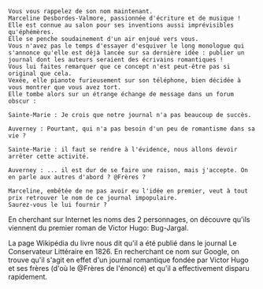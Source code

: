     Vous vous rappelez de son nom maintenant.
    Marceline Desbordes-Valmore, passionnée d'écriture et de musique !
    Elle est connue au salon pour ses inventions aussi imprévisibles qu'éphémères.
    Elle se penche soudainement d'un air enjoué vers vous.
    Vous n'avez pas le temps d'essayer d'esquiver le long monologue qui s'annonce qu'elle est déjà lancée sur sa dernière idée : publier un journal dont les auteurs seraient des écrivains romantiques !
    Vous lui faites remarquer que ce concept n'est peut-être pas si original que cela.
    Vexée, elle pianote furieusement sur son téléphone, bien décidée à vous montrer que vous avez tort.
    Elle tombe alors sur un étrange échange de message dans un forum obscur :

    Sainte-Marie : Je crois que notre journal n'a pas beaucoup de succès.

    Auverney : Pourtant, qui n'a pas besoin d'un peu de romantisme dans sa vie ?

    Sainte-Marie : il faut se rendre à l'évidence, nous allons devoir arrêter cette activité.

    Auverney : ... il est dur de se faire une raison, mais j'accepte. On en parle aux autres d'abord ? @Frères ?

    Marceline, embêtée de ne pas avoir eu l'idée en premier, veut à tout prix retrouver le nom de ce journal impopulaire.
    Saurez-vous le lui fournir ?

En cherchant sur Internet les noms des 2 personnages, on découvre qu'ils viennent du premier roman de Victor Hugo: Bug-Jargal.

La page Wikipédia du livre nous dit qu'il a été publié dans le journal Le Conservateur Littéraire en 1826. En recherchant ce nom sur Google, on trouve qu'il s'agit en effet d'un journal romantique fondée par Victor Hugo et ses frères (d'où le @Frères de l'énoncé) et qu'il a effectivement disparu rapidement.